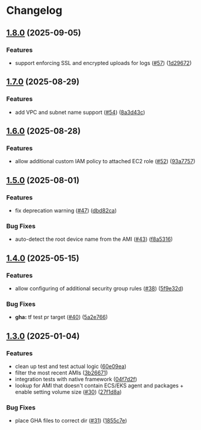 # Changelog

## [1.8.0](https://github.com/masterpointio/terraform-aws-ssm-agent/compare/v1.7.0...v1.8.0) (2025-09-05)


### Features

* support enforcing SSL and encrypted uploads for logs  ([#57](https://github.com/masterpointio/terraform-aws-ssm-agent/issues/57)) ([1d29672](https://github.com/masterpointio/terraform-aws-ssm-agent/commit/1d2967235a1caee6281380a1ccd6d1f53f229f20))

## [1.7.0](https://github.com/masterpointio/terraform-aws-ssm-agent/compare/v1.6.0...v1.7.0) (2025-08-29)


### Features

* add VPC and subnet name support ([#54](https://github.com/masterpointio/terraform-aws-ssm-agent/issues/54)) ([8a3d43c](https://github.com/masterpointio/terraform-aws-ssm-agent/commit/8a3d43c7b239ffc24e9083953bc30e5bcce6e027))

## [1.6.0](https://github.com/masterpointio/terraform-aws-ssm-agent/compare/v1.5.0...v1.6.0) (2025-08-28)


### Features

* allow additional custom IAM policy to attached EC2 role ([#52](https://github.com/masterpointio/terraform-aws-ssm-agent/issues/52)) ([93a7757](https://github.com/masterpointio/terraform-aws-ssm-agent/commit/93a77571a32dab45310d247f20f3e3d75d94e86d))

## [1.5.0](https://github.com/masterpointio/terraform-aws-ssm-agent/compare/v1.4.0...v1.5.0) (2025-08-01)


### Features

* fix deprecation warning ([#47](https://github.com/masterpointio/terraform-aws-ssm-agent/issues/47)) ([dbd82ca](https://github.com/masterpointio/terraform-aws-ssm-agent/commit/dbd82ca66426b6d8ec44c39b442a32a464ed5844))


### Bug Fixes

* auto-detect the root device name from the AMI ([#43](https://github.com/masterpointio/terraform-aws-ssm-agent/issues/43)) ([f8a5316](https://github.com/masterpointio/terraform-aws-ssm-agent/commit/f8a531670ce97f7a98f64a03de4663ace189a7c9))

## [1.4.0](https://github.com/masterpointio/terraform-aws-ssm-agent/compare/v1.3.0...v1.4.0) (2025-05-15)


### Features

* allow configuring of additional security group rules ([#38](https://github.com/masterpointio/terraform-aws-ssm-agent/issues/38)) ([5f9e32d](https://github.com/masterpointio/terraform-aws-ssm-agent/commit/5f9e32deeaf207b4ebf7a8a7a924cf132d3fb44a))


### Bug Fixes

* **gha:** tf test pr target ([#40](https://github.com/masterpointio/terraform-aws-ssm-agent/issues/40)) ([5a2e766](https://github.com/masterpointio/terraform-aws-ssm-agent/commit/5a2e766f9c92f096aa81ca35e22e5b22e80a7230))

## [1.3.0](https://github.com/masterpointio/terraform-aws-ssm-agent/compare/1.2.1...v1.3.0) (2025-01-04)


### Features

* clean up test and test actual logic ([60e09ea](https://github.com/masterpointio/terraform-aws-ssm-agent/commit/60e09eaea366e06809b805cb22dcaa523d8e9d88))
* filter the most recent AMIs ([3b26671](https://github.com/masterpointio/terraform-aws-ssm-agent/commit/3b266719e574bf1e427c74ba31bb7aed1658c68a))
* integration tests with native framework ([04f7d2f](https://github.com/masterpointio/terraform-aws-ssm-agent/commit/04f7d2f4060035a21a8ccdffa3b75dc6817b9fbb))
* lookup for AMI that doesn't contain ECS/EKS agent and packages + enable setting volume size ([#30](https://github.com/masterpointio/terraform-aws-ssm-agent/issues/30)) ([27f1d8a](https://github.com/masterpointio/terraform-aws-ssm-agent/commit/27f1d8a37ee52d704c85b282ef5a9e5af4ff83b1))


### Bug Fixes

* place GHA files to correct dir ([#31](https://github.com/masterpointio/terraform-aws-ssm-agent/issues/31)) ([1855c7e](https://github.com/masterpointio/terraform-aws-ssm-agent/commit/1855c7ea4af8bec22e7eb3439ea7bd772cb87c54))
